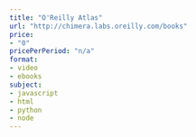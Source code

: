 ```yaml
---
title: "O'Reilly Atlas"
url: "http://chimera.labs.oreilly.com/books"
price: 
- "0"
pricePerPeriod: "n/a"
format: 
- video
- ebooks
subject: 
- javascript
- html
- python
- node
---
```

